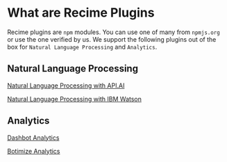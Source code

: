 # What are Recime Plugins

Recime plugins are `npm` modules. You can use one of many from `npmjs.org` or use the one verified by us. We support the following plugins out of the box for `Natural Language Processing` and `Analytics`.

## Natural Language Processing

[Natural Language Processing with API.AI](api-ai-nlp.md)

[Natural Language Processing with IBM Watson](ibm-watson-nlp.md)


## Analytics

[Dashbot Analytics](dashbot-analytics.md)

[Botimize Analytics](bot-analytics-with-botimize.md)
